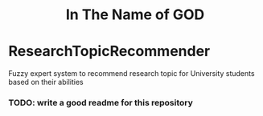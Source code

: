 <div align="center">
  <h1>In The Name of GOD</h1>
  </div>

# ResearchTopicRecommender

Fuzzy expert system to recommend research topic for University students based on their abilities

### TODO: write a good readme for this repository
